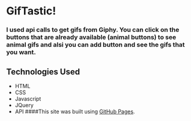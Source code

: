# **GifTastic!** 
### I used api calls to get gifs from Giphy. You can click on the buttons that are already available (animal buttons) to see animal gifs and alsi you can add button and see the gifs that you want.
## **Technologies Used**
- HTML
- CSS
- Javascript
- JQuery
- API
####This site was built using [GitHub Pages](https://tamilae.github.io/GIPHY-API/).

